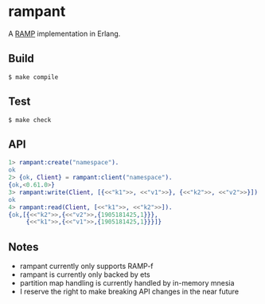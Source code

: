 rampant
=====

A [RAMP](http://www.bailis.org/papers/ramp-sigmod2014.pdf) implementation in Erlang.

Build
-----

    $ make compile

Test
----

    $ make check

API
---

```erlang
1> rampant:create("namespace").
ok
2> {ok, Client} = rampant:client("namespace").
{ok,<0.61.0>}
3> rampant:write(Client, [{<<"k1">>, <<"v1">>}, {<<"k2">>, <<"v2">>}]).
ok
4> rampant:read(Client, [<<"k1">>, <<"k2">>]).
{ok,[{<<"k2">>,{<<"v2">>,{1905181425,1}}},
     {<<"k1">>,{<<"v1">>,{1905181425,1}}}]}
```

Notes
-----

- rampant currently only supports RAMP-f
- rampant is currently only backed by ets
- partition map handling is currently handled by in-memory mnesia
- I reserve the right to make breaking API changes in the near future
